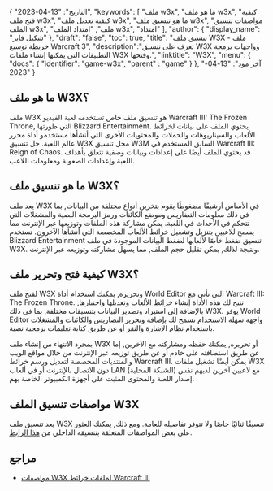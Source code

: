 {
"التاريخ": "13-04-2023",
  "keywords": [
"ملف w3x",
"ما هو ملف w3x",
"كيفية فتح ملف w3x",
"كيفية تعديل ملف w3x",
"ما هو تنسيق ملف w3x",
"مواصفات تنسيق الملف w3x",
"ملف",
"امتداد الملف w3x",
"امتداد"
],
  "author": {
"display_name": "شكيل فايز"
},
"draft": "false",
"toc": true,
"title": "تنسيق ملف W3X - ملف خريطة توسيع Warcraft 3",
  "description":"تعرف على تنسيق W3X وواجهات برمجة التطبيقات التي يمكنها إنشاء ملفات W3X وفتحها.",
"linktitle": "W3X",
  "menu": {
    "docs": {
      "identifier": "game-w3x",
"parent" : "game"
}
},
"آخر مود": "13-04-2023"
}

## ما هو ملف W3X؟

ملف W3X هو تنسيق ملف خاص تستخدمه لعبة الفيديو Warcraft III: The Frozen Throne, التي طورتها Blizzard Entertainment. يحتوي الملف على بيانات لخرائط الألعاب والسيناريوهات والحملات والمحتويات الأخرى التي أنشأها مستخدمو أداة محرر عالم اللعبة. حل تنسيق W3X محل تنسيق W3M السابق المستخدم في Warcraft III: Reign of Chaos. قد يحتوي الملف أيضًا على إعدادات وبيانات وصفية تتعلق بأهداف اللعبة وإعدادات الصعوبة ومعلومات اللاعب.

## ما هو تنسيق ملف W3X؟

يعد ملف W3X في الأساس أرشيفًا مضغوطًا يقوم بتخزين أنواع مختلفة من البيانات, بما في ذلك معلومات التضاريس وموضع الكائنات ورمز البرمجة النصية والمشغلات التي تتحكم في الأحداث في اللعبة. يمكن مشاركة هذه الملفات وتوزيعها عبر الإنترنت مما يسمح للاعبين بتنزيل وتشغيل خرائط الألعاب المخصصة التي أنشأها الآخرون. تستخدم Blizzard Entertainment تنسيق ضغط خاصًا لألعابها لضغط البيانات الموجودة في ملف W3X. ونتيجة لذلك, يمكن تقليل حجم الملف, مما يسهل مشاركته وتوزيعه عبر الإنترنت.

## كيفية فتح وتحرير ملف W3X؟

لفتح ملف W3X وتحريره, يمكنك استخدام أداة World Editor التي تأتي مع Warcraft III: The Frozen Throne. تتيح لك هذه الأداة إنشاء خرائط الألعاب وتعديلها واختبارها, بالإضافة إلى استيراد وتصدير البيانات بتنسيقات مختلفة, بما في ذلك W3X. يوفر World Editor واجهة سهلة الاستخدام تسمح لك بإضافة وتحرير التضاريس والكائنات والمشغلات باستخدام نظام الإشارة والنقر أو عن طريق كتابة تعليمات برمجية نصية.

بمجرد الانتهاء من إنشاء ملف W3X أو تحريره, يمكنك حفظه ومشاركته مع الآخرين, إما عن طريق استضافته على خادم أو عن طريق توزيعه عبر الإنترنت من خلال مواقع الويب والمنتديات المخصصة لتعديل ورسم خرائط Warcraft III. يمكن أيضًا تشغيل ملفات W3X دون الاتصال بالإنترنت أو في ألعاب LAN (الشبكة المحلية) مع لاعبين آخرين لديهم نفس إصدار اللعبة والمحتوى المثبت على أجهزة الكمبيوتر الخاصة بهم.

## مواصفات تنسيق الملف W3X

يعد تنسيق ملف W3X تنسيقًا ثنائيًا خاصًا ولا تتوفر تفاصيله للعامة. ومع ذلك, يمكنك العثور على بعض المواصفات المتعلقة بتنسيقه الداخلي من [هذا الرابط](http://www.wc3-project.ag.vu/w3m-specs.html).


## مراجع
* [مواصفات W3X لملفات خرائط Warcraft III](http://www.wc3-project.ag.vu/w3m-specs.html)


